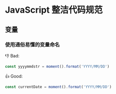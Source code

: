 # JavaScript 整洁代码规范

## 变量

### 使用通俗易懂的变量命名

:-1: Bad:

```js
const yyyymmdstr = moment().format('YYYY/MM/DD')
```

:+1: Good:

```js
const currentDate = moment().format('YYYY/MM/DD')
```
